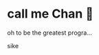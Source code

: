 <h1 align="left">call me Chan 👋 </h1>

<p align="left">
  oh to be the greatest progra... 


  sike  
</p>
